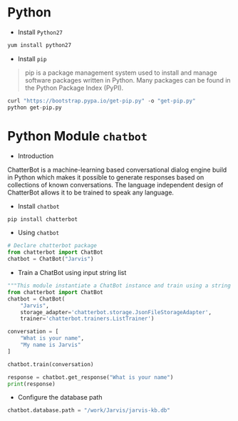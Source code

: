# Python
* Install `Python27`

```Python
yum install python27
```

* Install `pip`

> pip is a package management system used to install and manage software packages written in Python. Many packages can be found in the Python Package Index (PyPI).

```Python
curl "https://bootstrap.pypa.io/get-pip.py" -o "get-pip.py"
python get-pip.py
```

# Python Module `chatbot`
* Introduction

ChatterBot is a machine-learning based conversational dialog engine build in Python which makes it possible to generate responses based on collections of known conversations. The language independent design of ChatterBot allows it to be trained to speak any language.
* Install `chatbot`
```Python
pip install chatterbot
```

* Using `chatbot`
```Python
# Declare chatterbot package
from chatterbot import ChatBot
chatbot = ChatBot("Jarvis")
```

* Train a ChatBot using input string list
```Python
"""This module instantiate a ChatBot instance and train using a string list."""
from chatterbot import ChatBot
chatbot = ChatBot(
    "Jarvis",
    storage_adapter='chatterbot.storage.JsonFileStorageAdapter',
    trainer='chatterbot.trainers.ListTrainer')

conversation = [
    "What is your name",
    "My name is Jarvis"
]

chatbot.train(conversation)

response = chatbot.get_response("What is your name")
print(response)
```

* Configure the database path
```Python
chatbot.database.path = "/work/Jarvis/jarvis-kb.db"
```